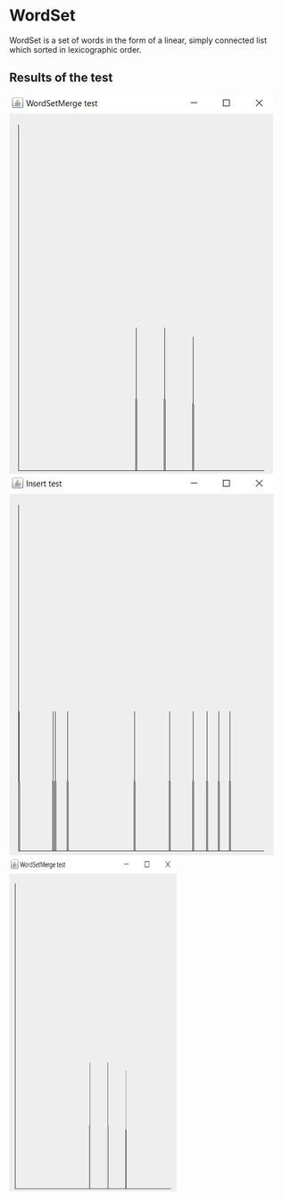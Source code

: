 # WordSet
WordSet is a set of words in the form of a linear, simply connected list which sorted in lexicographic order. 

## Results of the test

![WordSetMerge](https://github.com/chackydude/MyWordSet/raw/master/img/WordSetMerge.jpg)
![WordSetMerge](https://github.com/chackydude/MyWordSet/raw/master/img/insert.jpg)
<img src="https://github.com/chackydude/MyWordSet/raw/master/img/WordSetMerge.jpg" width="300" height="600"/>

